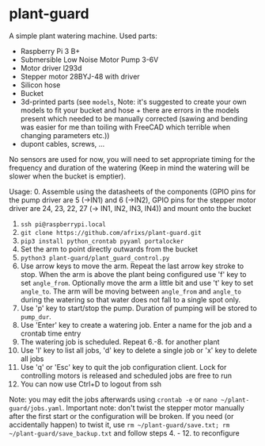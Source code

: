# plant-guard

A simple plant watering machine.
Used parts:
  - Raspberry Pi 3 B+
  - Submersible Low Noise Motor Pump 3-6V
  - Motor driver l293d
  - Stepper motor 28BYJ-48 with driver
  - Silicon hose
  - Bucket
  - 3d-printed parts (see `models`, Note: it's suggested to create your own models to fit your bucket and hose + there are errors in the models present which needed to be manually corrected (sawing and bending was easier for me than toiling with FreeCAD which terrible when changing parameters etc.))
  - dupont cables, screws, ...

No sensors are used for now, you will need to set appropriate timing for the frequency and duration of the watering (Keep in mind the watering will be slower when the bucket is emptier).

Usage:
  0. Assemble using the datasheets of the components (GPIO pins for the pump driver are 5 (->IN1) and 6 (->IN2), GPIO pins for the stepper motor driver are 24, 23, 22, 27 (-> IN1, IN2, IN3, IN4)) and mount onto the bucket
  1. `ssh pi@raspberrypi.local`
  2. `git clone https://github.com/afrixs/plant-guard.git`
  3. `pip3 install python_crontab pyyaml portalocker`
  4. Set the arm to point directly outwards from the bucket
  5. `python3 plant-guard/plant_guard_control.py`
  6. Use arrow keys to move the arm. Repeat the last arrow key stroke to stop. When the arm is above the plant being configured use 'f' key to set `angle_from`. Optionally move the arm a little bit and use 't' key to set `angle_to`. The arm will be moving between `angle_from` and `angle_to` during the watering so that water does not fall to a single spot only.
  7. Use 'p' key to start/stop the pump. Duration of pumping will be stored to `pump_dur`.
  8. Use 'Enter' key to create a watering job. Enter a name for the job and a crontab time entry
  9. The watering job is scheduled. Repeat 6.-8. for another plant
  10. Use 'l' key to list all jobs, 'd' key to delete a single job or 'x' key to delete all jobs
  11. Use 'q' or 'Esc' key to quit the job configuration client. Lock for controlling motors is released and scheduled jobs are free to run
  12. You can now use Ctrl+D to logout from ssh

Note: you may edit the jobs afterwards using `crontab -e` or `nano ~/plant-guard/jobs.yaml`.
Important note: don't twist the stepper motor manually after the first start or the configuration will be broken. If you need (or accidentally happen) to twist it, use `rm ~/plant-guard/save.txt; rm ~/plant-guard/save_backup.txt` and follow steps 4. - 12. to reconfigure
